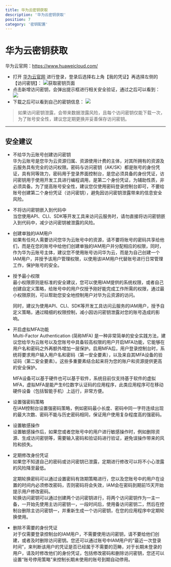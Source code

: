 ```yaml
---
title: 华为云密钥获取
description: '华为云密钥获取'
position: 7
category: '密钥配置'
---
```

# 华为云密钥获取

华为云官网：https://www.huaweicloud.com/       

- 打开 [华为云官网](https://www.huaweicloud.com/) 进行登录，登录后选择右上角【我的凭证】再选择左侧的 【访问密钥】：
  ![获取密钥页面](https://images.devsapp.cn/access/huawei-page.jpg)
- 点击新增访问密钥，会弹出提示框进行相关安全验证，通过之后可以看到：
  ![](https://images.devsapp.cn/access/huawei-download.jpg)
- 下载之后可以看到自己的密钥信息：
  ![](https://images.devsapp.cn/access/huawei-access.jpg)

> 如果访问密钥泄露，会带来数据泄露风险，且每个访问密钥仅能下载一次，为了账号安全性，建议您定期更换并妥善保存访问密钥。

------

## 安全建议

- 不给华为云账号创建访问密钥   
华为云账号是您华为云资源归属、资源使用计费的主体，对其所拥有的资源及云服务具有完全的访问权限。密码与访问密钥（AK/SK）都是账号的身份凭证，具有同等效力，密码用于登录界面控制台，是您必须具备的身份凭证，访问密钥用于使用开发工具进行编程调用，是第二个身份凭证，为辅助性质，非必须具备。为了提高账号安全性，建议您仅使用密码登录控制台即可，不要给账号创建第二个身份凭证（访问密钥），避免因访问密钥泄露带来的信息安全风险。

- 不将访问密钥嵌入到代码中   
当您使用API、CLI、SDK等开发工具来访问云服务时，请勿直接将访问密钥嵌入到代码中，减少访问密钥被泄露的风险。

- 创建单独的IAM用户   
如果有任何人需要访问您华为云账号中的资源，请不要将账号的密码共享给他们，而是在您的账号中给他们创建单独的IAM用户并分配相应的权限，同时，作为华为云账号主体，建议您不使用账号访问华为云，而是为自己创建一个IAM用户，并授予该用户管理权限，以使用该IAM用户代替账号进行日常管理工作，保护账号的安全。

- 授予最小权限   
最小权限原则是标准的安全建议，您可以使用IAM提供的系统权限，或者自己创建自定义策略，给账号中的用户仅授予刚好能完成工作所需的权限，通过最小权限原则，可以帮助您安全地控制用户对华为云资源的访问。

   同时，建议为使用API、CLI、SDK等开发工具访问云服务的IAM用户，授予自定义策略，通过精细的权限控制，减小因访问密钥泄露对您的账号造成的影响。

- 开启虚拟MFA功能   
Multi-Factor Authentication (简称MFA) 是一种非常简单的安全实践方法，建议您给华为云账号以及您账号中具备较高权限的用户开启MFA功能，它能够在用户名和密码之外再额外增加一层保护。启用MFA后，用户登录控制台时，系统将要求用户输入用户名和密码（第一安全要素），以及来自其MFA设备的验证码（第二安全要素）。这些多重要素结合起来将为您的账户和资源提供更高的安全保护。    

   MFA设备可以基于硬件也可以基于软件，系统目前仅支持基于软件的虚拟MFA，虚拟MFA是能产生6位数字认证码的应用程序，此类应用程序可在移动硬件设备（包括智能手机）上运行，非常方便。

- 设置强密码策略   
在IAM控制台设置强密码策略，例如密码最小长度、密码中同一字符连续出现的最大次数、密码不能与历史密码相同，保证用户使用复杂程度高的强密码。

- 设置敏感操作    
设置敏感操作后，如果您或者您账号中的用户进行敏感操作时，例如删除资源、生成访问密钥等，需要输入密码和验证码进行验证，避免误操作带来的风险和损失。    

- 定期修改身份凭证   
如果您不知道自己的密码或访问密钥已泄露，定期进行修改可以将不小心泄露的风险降至最低。

   定期轮换密码可以通过设置密码有效期策略进行，您以及您账号中的用户在设置的时间内必须修改密码，否则密码将会失效，IAM会在密码到期前15天开始提示用户修改密码。    
   轮换访问密钥可以通过创建两个访问密钥进行，将两个访问密钥作为一主一备，一开始先使用主访问密钥一，一段时间后，使用备访问密钥二，然后在控制台删除主访问密钥一，并重新生成一个访问密钥，在您的应用程序中定期轮换使用。    

- 删除不需要的身份凭证   
   对于仅需要登录控制台的IAM用户，不需要使用访问密钥，请不要给他们创建，或者及时删除访问密钥。您还可以通过账号中IAM用户的“最近一次登录时间”，来判断该用户的凭证是否已经属于不需要的范畴，对于长期未登录的用户，请及时修改他们的身份凭证，包括修改密码和删除访问密钥，您还可以设置“账号停用策略”来控制长期未使用的账号到期自动停用。


